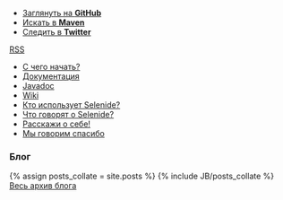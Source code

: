 <ul class="gray-boxes">
  <li><a href="https://github.com/codeborne/selenide" target="_blank">Заглянуть на <strong>GitHub</strong></a></li>
  <li><a href="http://search.maven.org/#search%7Cgav%7C1%7Cg%3A%22com.codeborne%22%20AND%20a%3A%22selenide%22" target="_blank">Искать в <strong>Maven</strong></a></li>
  <li><a href="http://twitter.com/jselenide" target="_blank">Следить в <strong>Twitter</strong></a></li>
</ul>

<a class="right" title="Subscribe to this blog" href="{{ BASE_PATH }}/rss.xml">
  <abbr title="Really Simple Syndication">RSS</abbr>
</a>

<ul class="main-menu-pages">
  <li><a href="{{ BASE_PATH }}/quick-start.html">С чего начать?</a></li>
  <li><a href="{{ BASE_PATH }}/documentation.html">Документация</a></li>
  <li><a href="http://selenide.org/javadoc/2.4" target="_blank">Javadoc</a></li>
  <li><a href="https://github.com/codeborne/selenide/wiki">Wiki</a></li>
  <li><a href="{{ BASE_PATH }}/users.html">Кто использует Selenide?</a></li>
  <li><a href="{{ BASE_PATH }}/quotes.html">Что говорят о Selenide?</a></li>
  <li><a href="{{ BASE_PATH }}/contacts.html">Расскажи о себе!</a></li>
  <li><a href="{{ BASE_PATH }}/thanks.html">Мы говорим спасибо</a></li>
</ul>

<h3>Блог</h3>
<div class="archive">
  {% assign posts_collate = site.posts %}
  {% include JB/posts_collate %}
  <a href="{{ BASE_PATH }}/archive.html" class="right small">Весь архив блога</a>
</div>
